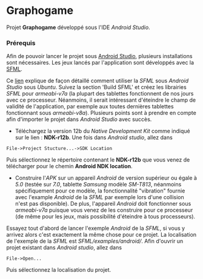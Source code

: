 # Graphogame

Projet **Graphogame** développé sous l'IDE *Android Studio*.

### Prérequis

Afin de pouvoir lancer le projet sous [Android Studio](https://developer.android.com/docs), plusieurs installations sont nécessaires.
Les jeux lancés par l'application sont développés avec la [SFML](https://www.sfml-dev.org/).

Ce [lien](https://github.com/MoVoDesign/SFML_Template) explique de façon détaillé comment utiliser la *SFML* sous *Android Studio* sous *Ubuntu*. Suivez la section 'Build SFML' et créez les librairies *SFML* pour *armeabi-v7a* (la plupart des tablettes fonctionnent de nos jours avec ce processeur. Néanmoins, il serait intéressant d'éteindre  le champ de validité de l'application, par exemple aux toutes dernières tablettes fonctionnant sous *armeabi-v8a*).
Plusieurs points sont à prendre en compte afin d'importer le projet dans *Android Studio* avec succès.

* Téléchargez la version 12b du *Native Development Kit* comme indiqué sur le lien : **NDK-r12b**. Une fois dans *Android studio*, allez dans 
```
File->Project Stucture...->SDK Location
```
Puis sélectionnez le répertoire contenant le **NDK-r12b** que vous venez de télécharger pour le chemin **Android NDK location**.

* Construire l'*APK* sur un appareil *Android* de version supérieur ou égale à *5.0* (testée sur *7.0*, tablette *Samsung* modèle *SM-T813*, néanmoins spécifiquement pour ce modèle, la fonctionnalité "vibration" fournie avec l'example *Android* de la *SFML* par exemple lors d'une collision n'est pas disponible). De plus, l'appareil *Android* doit fonctionner sous *armeabi-v7a* puisque vous venez de les construire pour ce processeur (de même pour les jeux, mais possibilité d'éteindre à tous processeurs).

Essayez tout d'abord de lancer l'exemple *Android* de la *SFML*, si vous y arrivez alors c'est exactement la même chose pour ce projet. La localisation de l'exemple de la *SFML* est *SFML/examples/android/*. Afin d'ouvrir un projet existant dans *Android studio*, allez dans 
```
File->Open...
```
Puis sélectionnez la localisation du projet.

